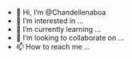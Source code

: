 - 👋 Hi, I’m @Chandellenaboa
- 👀 I’m interested in ...
- 🌱 I’m currently learning ...
- 💞️ I’m looking to collaborate on ...
- 📫 How to reach me ...

<!---
Chandellenaboa/Chandellenaboa is a ✨ special ✨ repository because its `README.md` (this file) appears on your GitHub profile.
You can click the Preview link to take a look at your changes.
--->
